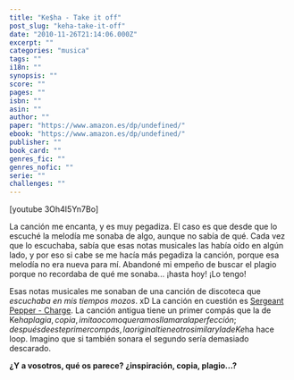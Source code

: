 ```yaml
---
title: "Ke$ha - Take it off"
post_slug: "keha-take-it-off"
date: "2010-11-26T21:14:06.000Z"
excerpt: ""
categories: "musica"
tags: ""
i18n: ""
synopsis: ""
score: ""
pages: ""
isbn: ""
asin: ""
author: ""
paper: "https://www.amazon.es/dp/undefined/"
ebook: "https://www.amazon.es/dp/undefined/"
publisher: ""
book_card: ""
genres_fic: ""
genres_nofic: ""
serie: ""
challenges: ""
---
```


\[youtube 3Oh4I5Yn7Bo\]

La canción me encanta, y es muy pegadiza. El caso es que desde que lo escuché la melodía me sonaba de algo, aunque no sabía de qué. Cada vez que lo escuchaba, sabía que esas notas musicales las había oído en algún lado, y por eso si cabe se me hacía más pegadiza la canción, porque esa melodía no era nueva para mí. Abandoné mi empeño de buscar el plagio porque no recordaba de qué me sonaba... ¡hasta hoy! ¡Lo tengo!

Esas notas musicales me sonaban de una canción de discoteca que _escuchaba en mis tiempos mozos_. xD La canción en cuestión es [Sergeant Pepper - Charge](http://www.youtube.com/watch?v=xOzzLh0yWPs). La canción antigua tiene un primer compás que la de Ke$ha plagia, copia, imita o como queramos llamar a la perfección; después de este primer compás, la original tiene otro similar y la de Ke$ha hace loop. Imagino que si también sonara el segundo sería demasiado descarado.

**¿Y a vosotros, qué os parece? ¿inspiración, copia, plagio...?**
